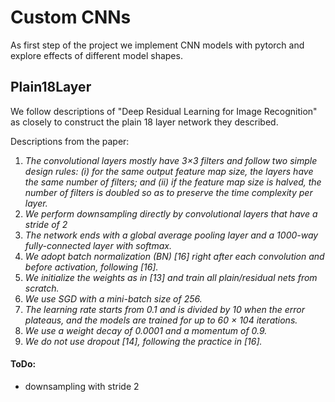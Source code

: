 # Custom CNNs
As first step of the project we implement CNN models with pytorch and explore effects of different model shapes.

## Plain18Layer
We follow descriptions of "Deep Residual Learning for Image Recognition" as closely to construct the plain 18 layer
network they described.

Descriptions from the paper:
1. _The convolutional layers mostly have 3×3 filters and
   follow two simple design rules: (i) for the same output
   feature map size, the layers have the same number of filters; and (ii) if the feature map size is halved, the number 
of filters is doubled so as to preserve the time complexity per layer._
2. _We perform downsampling directly by
   convolutional layers that have a stride of 2_
3. _The network
   ends with a global average pooling layer and a 1000-way
   fully-connected layer with softmax._
4. _We adopt batch
   normalization (BN) [16] right after each convolution and
   before activation, following [16]._
5. _We initialize the weights
   as in [13] and train all plain/residual nets from scratch._
6. _We use SGD with a mini-batch size of 256._
7. _The learning rate
   starts from 0.1 and is divided by 10 when the error plateaus,
   and the models are trained for up to 60 × 104
   iterations._
8. _We use a weight decay of 0.0001 and a momentum of 0.9._
9. _We do not use dropout [14], following the practice in [16]._

#### ToDo:
- downsampling with stride 2